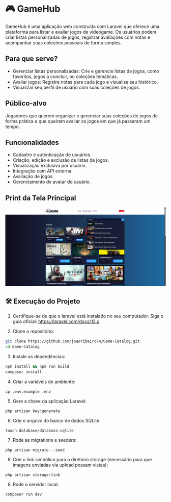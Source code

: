 # 🎮 GameHub

GameHub é uma aplicação web construída com Laravel que oferece uma plataforma para listar e avaliar jogos de videogame. Os usuários podem criar listas personalizadas de jogos, registrar avaliações com notas e acompanhar suas coleções pessoais de forma simples.

## Para que serve?

- Gerenciar listas personalizadas: Crie e gerencie listas de jogos, como favoritos, jogos a concluir, ou coleções temáticas.
- Avaliar jogos: Registre notas para cada jogo e visualize seu histórico.
- Visualizar seu perfil de usuário com suas coleções de jogos.

## Público-alvo

Jogadores que querem organizar e gerenciar suas coleções de jogos de forma prática e que queiram avaliar os jogos em que já passaram um tempo.

## Funcionalidades
- Cadastro e autenticação de usuários.
- Criação, edição e exclusão de listas de jogos.
- Visualização exclusiva por usuário.
- Integração com API externa.
- Avaliação de jogos.
- Gerenciamento de avatar do usuário.

## Print da Tela Principal

![Tela Principal](docs/screenshots/tela-principal.png)

## 🛠️ Execução do Projeto

1. Certifique-se de que o laravel está instalado no seu computador. Siga o guia oficial:
https://laravel.com/docs/12.x

2. Clone o repositório:
```bash
git clone https://github.com/joaoribeiro74/Game-Catalog.git
cd Game-Catalog
```

3. Instale as dependências:
```bash
npm install && npm run build
composer install
```

4. Criar a variáveis de ambiente:
```
cp .env.example .env
```

5. Gere a chave da aplicação Laravel:
```
php artisan key:generate
```

6. Crie o arquivo do banco de dados SQLite:
```
touch database/database.sqlite
```

7. Rode as migrations e seeders:
```
php artisan migrate --seed
```

8. Crie o link simbólico para o diretório storage (necessário para que imagens enviadas via upload possam vistas):
```
php artisan storage:link
```

9. Rode o servidor local:
```
composer run dev
```